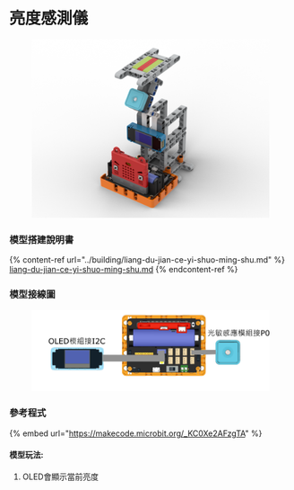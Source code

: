 # 亮度感測儀

<figure><img src="../../../.gitbook/assets/lightintensity_robotbit_2.png" alt=""><figcaption></figcaption></figure>

### 模型搭建說明書

{% content-ref url="../building/liang-du-jian-ce-yi-shuo-ming-shu.md" %}
[liang-du-jian-ce-yi-shuo-ming-shu.md](../building/liang-du-jian-ce-yi-shuo-ming-shu.md)
{% endcontent-ref %}

### 模型接線圖

<figure><img src="../../../.gitbook/assets/lightintensity_wiring_robotbit.png" alt=""><figcaption></figcaption></figure>

### 參考程式

{% embed url="https://makecode.microbit.org/_KC0Xe2AFzgTA" %}

#### 模型玩法:

1. OLED會顯示當前亮度
